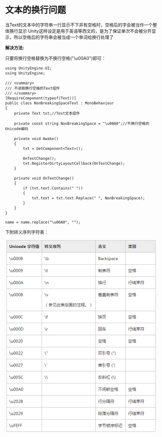 # 文本的换行问题

当Text的文本中的字符串一行显示不下并有空格时，空格后的字会被当作一个整体换行显示
Unity这样设定是用于英语等西文的，是为了保证单次不会被分开显示，所以空格后的字符串会被当成一个单词给换行处理了

**解决方法:**

只要将换行空格替换为不换行空格("\u00A0")即可：

```CSharp
using UnityEngine.UI;
using UnityEngine;
 
/// <summary>
/// 不读取换行空格的Text组件
/// </summary>
[RequireComponent(typeof(Text))]
public class NonBreakingSpaceText : MonoBehaviour
{
    private Text txt;//Text文本组件
 
    private const string NonBreakingSpace = "\u00A0";//不换行空格的Unicode编码
 
    private void Awake()
    {
        txt = GetComponent<Text>();
 
        OnTextChange();
        txt.RegisterDirtyLayoutCallback(OnTextChange);
    }
 
    private void OnTextChange()
    {
        if (txt.text.Contains(" "))
        {
            txt.text = txt.text.Replace(" ", NonBreakingSpace);
        }
    }
}
```

```CSharp
name = name.replace("\u00A0", "");
```

下附转义序列字符表：

![1](Image/%E6%96%87%E6%9C%AC%E6%8D%A2%E8%A1%8C%E9%97%AE%E9%A2%98/1.png)